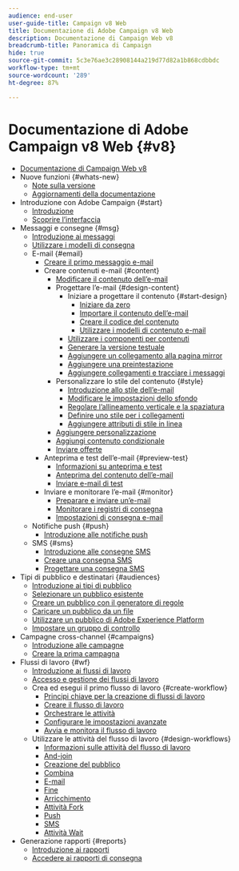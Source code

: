 ```yaml
---
audience: end-user
user-guide-title: Campaign v8 Web
title: Documentazione di Adobe Campaign v8 Web
description: Documentazione di Campaign Web v8
breadcrumb-title: Panoramica di Campaign
hide: true
source-git-commit: 5c3e76ae3c28908144a219d77d82a1b868cdbbdc
workflow-type: tm+mt
source-wordcount: '289'
ht-degree: 87%

---
```



# Documentazione di Adobe Campaign v8 Web {#v8}

+ [Documentazione di Campaign Web v8](campaign-web-home.md)
+ Nuove funzioni {#whats-new}
   + [Note sulla versione](rn/release-notes.md)
   + [Aggiornamenti della documentazione](rn/documentation-updates.md)
+ Introduzione con Adobe Campaign {#start}
   + [Introduzione](get-started/get-started.md)
   + [Scoprire l’interfaccia](get-started/user-interface.md)
+ Messaggi e consegne {#msg}
   + [Introduzione ai messaggi](email/gs-messages.md)
   + [Utilizzare i modelli di consegna](email/delivery-template.md)
   + E-mail {#email}
      + [Creare il primo messaggio e-mail](email/create-email.md)
      + Creare contenuti e-mail {#content}
         + [Modificare il contenuto dell’e-mail](content/edit-content.md)
         + Progettare l’e-mail {#design-content}
            + Iniziare a progettare il contenuto {#start-design}
               + [Iniziare da zero ](content/create-email-content.md)
               + [Importare il contenuto dell’e-mail](content/existing-content.md)
               + [Creare il codice del contenuto](content/code-content.md)
               + [Utilizzare i modelli di contenuto e-mail](content/email-templates.md)
            + [Utilizzare i componenti per contenuti](content/content-components.md)
            + [Generare la versione testuale](content/text-version-email.md)
            + [Aggiungere un collegamento alla pagina mirror](content/mirror-page.md)
            + [Aggiungere una preintestazione](content/preheader.md)
            + [Aggiungere collegamenti e tracciare i messaggi](content/message-tracking.md)
         + Personalizzare lo stile del contenuto {#style}
            + [Introduzione allo stile dell’e-mail](content/get-started-email-style.md)
            + [Modificare le impostazioni dello sfondo](content/backgrounds.md)
            + [Regolare l’allineamento verticale e la spaziatura](content/alignment-and-padding.md)
            + [Definire uno stile per i collegamenti](content/styling-links.md)
            + [Aggiungere attributi di stile in linea](content/inline-styling.md)
         + [Aggiungere personalizzazione](personalization/personalize.md)
         + [Aggiungi contenuto condizionale](personalization/conditions.md)
         + [Inviare offerte](content/offers.md)
      + Anteprima e test dell’e-mail {#preview-test}
         + [Informazioni su anteprima e test](preview-test/preview-test.md)
         + [Anteprima del contenuto dell’e-mail](preview-test/preview-content.md)
         + [Inviare e-mail di test](preview-test/proofs.md)
      + Inviare e monitorare l’e-mail {#monitor}
         + [Preparare e inviare un’e-mail](monitor/prepare-send.md)
         + [Monitorare i registri di consegna](monitor/delivery-logs.md)
         + [Impostazioni di consegna e-mail](advanced-settings/delivery-settings.md)
   + Notifiche push {#push}
      + [Introduzione alle notifiche push](push/gs-push.md)
   + SMS {#sms}
      + [Introduzione alle consegne SMS](sms/gs-sms.md)
      + [Creare una consegna SMS](sms/create-sms.md)
      + [Progettare una consegna SMS ](sms/content-sms.md)
+ Tipi di pubblico e destinatari {#audiences}
   + [Introduzione ai tipi di pubblico](audience/about-audiences.md)
   + [Selezionare un pubblico esistente](audience/add-audience.md)
   + [Creare un pubblico con il generatore di regole](audience/segment-builder.md)
   + [Caricare un pubblico da un file](audience/file-audience.md)
   + [Utilizzare un pubblico di Adobe Experience Platform](audience/aep-audience.md)
   + [Impostare un gruppo di controllo](audience/control-group.md)
+ Campagne cross-channel {#campaigns}
   + [Introduzione alle campagne](campaigns/gs-campaigns.md)
   + [Creare la prima campagna](campaigns/create-campaigns.md)
+ Flussi di lavoro {#wf}
   + [Introduzione ai flussi di lavoro](workflows/gs-workflows.md)
   + [Accesso e gestione dei flussi di lavoro](workflows/access-monitor.md)
   + Crea ed esegui il primo flusso di lavoro {#create-workflow}
      + [Principi chiave per la creazione di flussi di lavoro](workflows/gs-workflow-creation.md)
      + [Creare il flusso di lavoro](workflows/create-workflow.md)
      + [Orchestrare le attività](workflows/orchestrate-activities.md)
      + [Configurare le impostazioni avanzate](workflows/workflow-settings.md)
      + [Avvia e monitora il flusso di lavoro](workflows/start-monitor-workflows.md)
   + Utilizzare le attività del flusso di lavoro {#design-workflows}
      + [Informazioni sulle attività del flusso di lavoro](workflows/activities/about-activities.md)
      + [And-join](workflows/activities/and-join.md)
      + [Creazione del pubblico](workflows/activities/build-audience.md)
      + [Combina](workflows/activities/combine.md)
      + [E-mail](workflows/activities/email.md)
      + [Fine](workflows/activities/end.md)
      + [Arricchimento](workflows/activities/enrichment.md)
      + [Attività Fork](workflows/activities/fork.md)
      + [Push](workflows/activities/push.md)
      + [SMS](workflows/activities/sms.md)
      + [Attività Wait](workflows/activities/wait.md)
+ Generazione rapporti {#reports}
   + [Introduzione ai rapporti](reporting/gs-reports.md)
   + [Accedere ai rapporti di consegna](reporting/delivery-reports.md)

